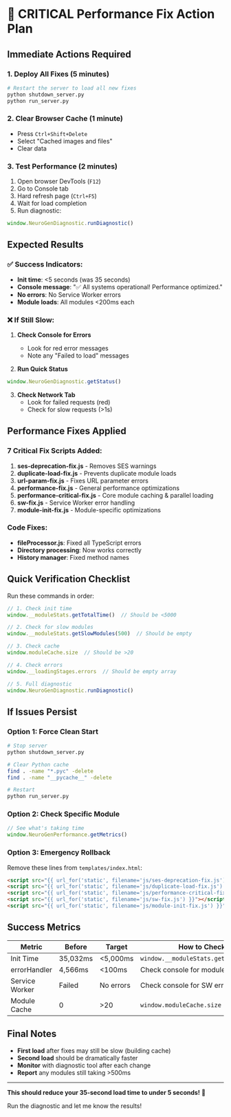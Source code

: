 # 🚨 CRITICAL Performance Fix Action Plan

## Immediate Actions Required

### 1. **Deploy All Fixes** (5 minutes)
```bash
# Restart the server to load all new fixes
python shutdown_server.py
python run_server.py
```

### 2. **Clear Browser Cache** (1 minute)
- Press `Ctrl+Shift+Delete`
- Select "Cached images and files"
- Clear data

### 3. **Test Performance** (2 minutes)
1. Open browser DevTools (`F12`)
2. Go to Console tab
3. Hard refresh page (`Ctrl+F5`)
4. Wait for load completion
5. Run diagnostic:
```javascript
window.NeuroGenDiagnostic.runDiagnostic()
```

## Expected Results

### ✅ Success Indicators:
- **Init time**: <5 seconds (was 35 seconds)
- **Console message**: "✅ All systems operational! Performance optimized."
- **No errors**: No Service Worker errors
- **Module loads**: All modules <200ms each

### ❌ If Still Slow:

1. **Check Console for Errors**
   - Look for red error messages
   - Note any "Failed to load" messages

2. **Run Quick Status**
```javascript
window.NeuroGenDiagnostic.getStatus()
```

3. **Check Network Tab**
   - Look for failed requests (red)
   - Check for slow requests (>1s)

## Performance Fixes Applied

### 7 Critical Fix Scripts Added:
1. **ses-deprecation-fix.js** - Removes SES warnings
2. **duplicate-load-fix.js** - Prevents duplicate module loads
3. **url-param-fix.js** - Fixes URL parameter errors
4. **performance-fix.js** - General performance optimizations
5. **performance-critical-fix.js** - Core module caching & parallel loading
6. **sw-fix.js** - Service Worker error handling
7. **module-init-fix.js** - Module-specific optimizations

### Code Fixes:
- **fileProcessor.js**: Fixed all TypeScript errors
- **Directory processing**: Now works correctly
- **History manager**: Fixed method names

## Quick Verification Checklist

Run these commands in order:

```javascript
// 1. Check init time
window.__moduleStats.getTotalTime()  // Should be <5000

// 2. Check for slow modules  
window.__moduleStats.getSlowModules(500)  // Should be empty

// 3. Check cache
window.moduleCache.size  // Should be >20

// 4. Check errors
window.__loadingStages.errors  // Should be empty array

// 5. Full diagnostic
window.NeuroGenDiagnostic.runDiagnostic()
```

## If Issues Persist

### Option 1: Force Clean Start
```bash
# Stop server
python shutdown_server.py

# Clear Python cache
find . -name "*.pyc" -delete
find . -name "__pycache__" -delete

# Restart
python run_server.py
```

### Option 2: Check Specific Module
```javascript
// See what's taking time
window.NeuroGenPerformance.getMetrics()
```

### Option 3: Emergency Rollback
Remove these lines from `templates/index.html`:
```html
<script src="{{ url_for('static', filename='js/ses-deprecation-fix.js') }}"></script>
<script src="{{ url_for('static', filename='js/duplicate-load-fix.js') }}"></script>
<script src="{{ url_for('static', filename='js/performance-critical-fix.js') }}"></script>
<script src="{{ url_for('static', filename='js/sw-fix.js') }}"></script>
<script src="{{ url_for('static', filename='js/module-init-fix.js') }}"></script>
```

## Success Metrics

| Metric | Before | Target | How to Check |
|--------|---------|---------|--------------|
| Init Time | 35,032ms | <5,000ms | `window.__moduleStats.getTotalTime()` |
| errorHandler | 4,566ms | <100ms | Check console for module times |
| Service Worker | Failed | No errors | Check console for SW errors |
| Module Cache | 0 | >20 | `window.moduleCache.size` |

## Final Notes

- **First load** after fixes may still be slow (building cache)
- **Second load** should be dramatically faster
- **Monitor** with diagnostic tool after each change
- **Report** any modules still taking >500ms

---
**This should reduce your 35-second load time to under 5 seconds!** 🚀

Run the diagnostic and let me know the results!